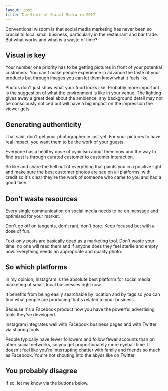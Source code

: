 ```yaml
---
layout: post
title: The State of Social Media in 2017
---
```


Conventional wisdom is that social media marketing has never been so crucial to local small business, particularly in the restaurant and bar trade. But what works and what is a waste of time?

## Visual is key

Your number one priority has to be getting pictures in front of your potential customers. You can't make people experience in advance the taste of your products but through images you can let them know what it feels like.

Photos don't just show what your food looks like. Probably more important is the suggestion of what the environment is like in your venue. The lighting gives away a great deal about the ambience, any background detail may not be consciously noticed but will have a big impact on the impression the viewer gets.

## Generating authenticity

That said, don't get your photographer in just yet. For your pictures to have real impact, you want them to be the work of your guests.

Everyone has a healthy dose of cynicism about them now and the way to find trust is through curated customer to customer interaction.

So like and share the hell out of everything that paints you in a positive light and make sure the best customer photos are see on all platforms, with credit so it's clear they're the work of someone who came to you and had a good time.

## Don't waste resources

Every single communication on social media needs to be on message and optimised for your market.

Don't go off on tangents, don't rant, don't bore. Keep focused but with a dose of fun.

Text-only posts are basically dead as a marketing tool. Don't waste your time: no one will read them and if anyone does they feel sterile and empty now. Everything needs an appropriate and quality photo.

## So which platforms

In my opinion, Instagram is the absolute best platform for social media marketing of small, local businesses right now.

It benefits from being easily searchable by location and by tags so you can find what people are producing that's related to your business.

Because it's a Facebook product now you have the powerful advertising tools they've developed.

Instagram integrates well with Facebook business pages and with Twitter via sharing tools.

People typically have fewer followers and follow fewer accounts than on other social networks, so you get proportionately more eyeball time. It doesn't feel like you're interrupting chatter with family and friends so much as Facebook. You're not shouting into the abyss like on Twitter.

## You probably disagree

If so, let me know via the buttons below.